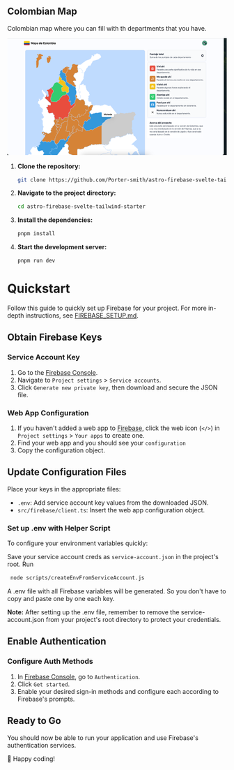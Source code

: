 ## Colombian Map

Colombian map where you can fill with th departments that you have.

![app.png](img_1.png)

1. **Clone the repository:**

   ```bash
   git clone https://github.com/Porter-smith/astro-firebase-svelte-tailwind-starter.git
   ```

2. **Navigate to the project directory:**

   ```bash
   cd astro-firebase-svelte-tailwind-starter
   ```

3. **Install the dependencies:**

   ```bash
   pnpm install
   ```

4. **Start the development server:**

   ```bash
   pnpm run dev
   ```

# Quickstart

Follow this guide to quickly set up Firebase for your project. For more in-depth instructions,
see [FIREBASE_SETUP.md](./docs/FIREBASE_SETUP.md).

## Obtain Firebase Keys

### Service Account Key

1. Go to the [Firebase Console](https://console.firebase.google.com/).
2. Navigate to `Project settings` > `Service accounts`.
3. Click `Generate new private key`, then download and secure the JSON file.

### Web App Configuration

1. If you haven't added a web app to [Firebase](https://console.firebase.google.com/), click the web icon (`</>`)
   in `Project settings` > `Your apps` to create one.
2. Find your web app and you should see your `configuration`
3. Copy the configuration object.

## Update Configuration Files

Place your keys in the appropriate files:

- `.env`: Add service account key values from the downloaded JSON.
- `src/firebase/client.ts`: Insert the web app configuration object.

### Set up .env with Helper Script

To configure your environment variables quickly:

Save your service account creds as `service-account.json` in the project's root.
Run

```bash
 node scripts/createEnvFromServiceAccount.js
```

A .env file with all Firebase variables will be generated. So you don't have to copy and paste one by one each key.

**Note:** After setting up the .env file, remember to remove the service-account.json from your project's root directory
to protect your credentials.

## Enable Authentication

### Configure Auth Methods

1. In [Firebase Console](https://console.firebase.google.com/), go to `Authentication`.
2. Click `Get started`.
3. Enable your desired sign-in methods and configure each according to Firebase's prompts.

## Ready to Go

You should now be able to run your application and use Firebase's authentication services.

🚀 Happy coding!
